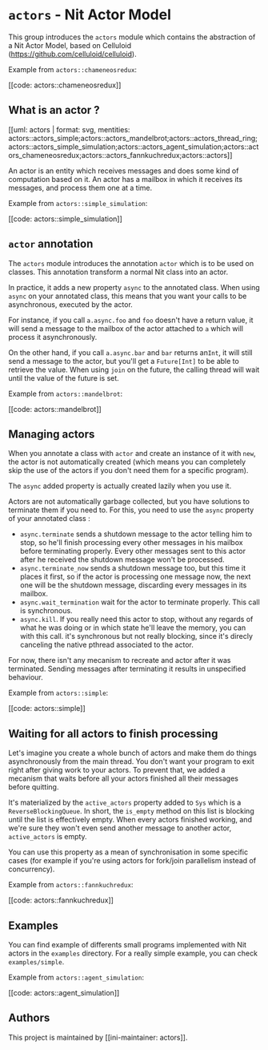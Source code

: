 # `actors` - Nit Actor Model

This group introduces the `actors` module which contains the abstraction of a Nit Actor Model,
based on Celluloid (https://github.com/celluloid/celluloid).

Example from `actors::chameneosredux`:

[[code: actors::chameneosredux]]

## What is an actor ?

[[uml: actors | format: svg, mentities: actors::actors_simple;actors::actors_mandelbrot;actors::actors_thread_ring;actors::actors_simple_simulation;actors::actors_agent_simulation;actors::actors_chameneosredux;actors::actors_fannkuchredux;actors::actors]]

An actor is an entity which receives messages and does some kind of computation based on it.
An actor has a mailbox in which it receives its messages, and process them one at a time.

Example from `actors::simple_simulation`:

[[code: actors::simple_simulation]]

## `actor` annotation

The `actors` module introduces the annotation `actor` which is to be used on classes.
This annotation transform a normal Nit class into an actor.

In practice, it adds a new property `async` to the annotated class.
When using `async` on your annotated class, this means that you want your calls to be asynchronous,
executed by the actor.

For instance, if you call `a.async.foo` and `foo` doesn't have a return value, it will send
a message to the mailbox of the actor attached to `a` which will process it asynchronously.

On the other hand, if you call `a.async.bar` and `bar` returns an`Int`, it will still send
a message to the actor, but you'll get a `Future[Int]` to be able to retrieve the value.
When using `join` on the future, the calling thread will wait until the value of the future is set.

Example from `actors::mandelbrot`:

[[code: actors::mandelbrot]]

## Managing actors

When you annotate a class with `actor` and create an instance of it with `new`, the actor is not
automatically created (which means you can completely skip the use of the actors if you
don't need them for a specific program).

The `async` added property is actually created lazily when you use it.

Actors are not automatically garbage collected, but you have solutions to terminate them
if you need to. For this, you need to use the `async` property of your annotated class :

* `async.terminate` sends a shutdown message to the actor telling him to stop, so he'll finish
  processing every other messages in his mailbox before terminating properly. Every other messages sent
  to this actor after he received the shutdown message won't be processed.
* `async.terminate_now` sends a shutdown message too, but this time it places it first, so
  if the actor is processing one message now, the next one will be the shutdown message, discarding
  every messages in its mailbox.
* `async.wait_termination` wait for the actor to terminate properly. This call is synchronous.
* `async.kill`. If you really need this actor to stop, without any regards of what he was doing
  or in which state he'll leave the memory, you can with this call. it's synchronous but not really
  blocking, since it's direcly canceling the native pthread associated to the actor.

For now, there isn't any mecanism to recreate and actor after it was terminated.
Sending messages after terminating it results in unspecified behaviour.

Example from `actors::simple`:

[[code: actors::simple]]

## Waiting for all actors to finish processing

Let's imagine you create a whole bunch of actors and make them do things asynchronously from the main thread.
You don't want your program to exit right after giving work to your actors.
To prevent that, we added a mecanism that waits before all your actors finished all their messages
before quitting.

It's materialized by the `active_actors` property added to `Sys` which is a `ReverseBlockingQueue`.
In short, the `is_empty` method on this list is blocking until the list is effectively empty.
When every actors finished working, and we're sure they won't even send another message to another
actor, `active_actors` is empty.

You can use this property as a mean of synchronisation in some specific cases (for example if you're
using actors for fork/join parallelism instead of concurrency).

Example from `actors::fannkuchredux`:

[[code: actors::fannkuchredux]]

## Examples

You can find example of differents small programs implemented with Nit actors in the `examples`
directory. For a really simple example, you can check `examples/simple`.

Example from `actors::agent_simulation`:

[[code: actors::agent_simulation]]

## Authors

This project is maintained by [[ini-maintainer: actors]].
